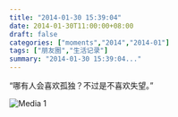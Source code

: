 ```yaml
---
title: "2014-01-30 15:39:04"
date: 2014-01-30T11:00:00+08:00
draft: false
categories: ["moments","2014","2014-01"]
tags: ["朋友圈","生活记录"]
summary: "2014-01-30 15:39:04..."
---
```


“哪有人会喜欢孤独？不过是不喜欢失望。”

![Media 1](/Moments/photos/2014-01-30/201401301539040.jpg)
